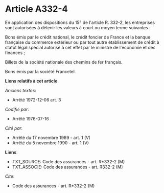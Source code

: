 # Article A332-4

En application des dispositions du 15° de l'article R. 332-2, les entreprises sont autorisées à détenir les valeurs à court
ou moyen terme suivantes :

Bons émis par le crédit national, le crédit foncier de France et la banque française du commerce extérieur ou par tout autre
établissement de crédit à statut légal spécial autorisé à cet effet par le ministre de l'économie et des finances ;

Billets de la société nationale des chemins de fer français.

Bons émis par la société Francetel.

**Liens relatifs à cet article**

_Anciens textes_:

  - Arrêté 1972-12-06 art. 3

_Codifié par_:

  - Arrêté 1976-07-16

_Cité par_:

  - Arrêté du 17 novembre 1989 - art. 1 (V)
  - Arrêté du 5 novembre 1990 - art. 1 (V)

**Liens**:

  - TXT_SOURCE: Code des assurances - art. R*332-2 (M)
  - TXT_ASSOCIE: Code des assurances - art. R332-2 (M)

_Cite_:

  - Code des assurances - art. R*332-2 (M)

